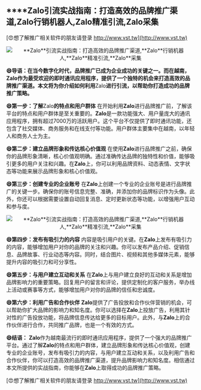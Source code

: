 ## ****Zalo**引流实战指南：打造高效的品牌推广渠道,**Zalo**行销机器人,**Zalo**精准引流,**Zalo**采集**

[😍想了解推广相关软件的朋友请登录 http://www.vst.tw](http://www.vst.tw)

 <center><img src="https://vst.tw/MP4/tuiguang/png/1.png" alt="**Zalo**引流实战指南：打造高效的品牌推广渠道,**Zalo**行销机器人,**Zalo**精准引流,**Zalo**采集"></center>

**😄导语：在当今数字化时代，品牌推广已成为企业成功的关键之一。而在越南，**Zalo**作为最受欢迎的即时通讯应用程序，提供了一个独特的机会来打造高效的品牌推广渠道。本文将为你介绍如何利用**Zalo**进行引流，以帮助你打造成功的品牌推广策略。**

**😄第一步：了解**Zalo**的特点和用户群体**
在开始利用**Zalo**进行品牌推广前，了解该平台的特点和用户群体是至关重要的。**Zalo**是一款功能强大、用户量庞大的通讯应用程序，拥有超过7000万的活跃用户。这个平台不仅提供了即时通讯功能，还包含了社交媒体、商务服务和在线支付等功能。用户群体主要集中在越南，以年轻人和商务人士为主。

**😄第二步：建立品牌形象和传达核心价值观**
在使用**Zalo**进行品牌推广之前，确保你的品牌形象清晰，核心价值观明确。通过准确传达品牌的独特性和价值，能够吸引更多的用户关注和兴趣。在**Zalo**上，你可以利用品牌资料、动态表情、文字状态等功能来展示品牌形象和核心价值观。

**😄第三步：创建专业的企业账号**
在**Zalo**上创建一个专业的企业账号是进行品牌推广的关键一步。确保你的账号信息完整、准确，并添加你的品牌标识作为头像。此外，你还可以根据需要设置自动回复消息、定时更新状态等功能，以增强用户互动和参与度。

 <center><img src="https://vst.tw/MP4/tuiguang/png/0.png" alt="**Zalo**引流实战指南：打造高效的品牌推广渠道,**Zalo**行销机器人,**Zalo**精准引流,**Zalo**采集"></center>

**😄第四步：发布有吸引力的内容**
内容是吸引用户的关键。在**Zalo**上发布有吸引力的内容，能够增加用户对你的品牌的关注和兴趣。你可以发布产品介绍、促销信息、品牌故事、行业动态等内容。同时，结合图片、视频和其他多媒体元素，能够提升内容的吸引力和可分享性。

**😄第五步：与用户建立互动和关系**
在**Zalo**上与用户建立良好的互动和关系是增加品牌影响力的重要策略。回复用户的留言和评论，提供定制化的客户服务，举办线上活动或赛事等方式，能够增加用户对你的品牌的信任和忠诚度。

**😄第六步：利用广告和合作伙伴**
**Zalo**提供了广告投放和合作伙伴营销的机会，可以帮助你扩大品牌的影响力和知名度。你可以选择在**Zalo**上投放广告，利用其针对性的广告投放功能，将品牌信息传达给更多的目标用户。此外，与**Zalo**上的合作伙伴进行合作，共同推广品牌，也是一个有效的方式。

**😄结语：**
**Zalo**作为越南最流行的即时通讯应用程序，提供了一个强大的品牌推广平台。通过了解**Zalo**的特点和用户群体，建立品牌形象和传达核心价值观，创建专业的企业账号，发布有吸引力的内容，与用户建立互动和关系，以及利用广告和合作伙伴，你可以打造高效的品牌推广渠道，提升品牌影响力和知名度。相信通过本文所提供的实战指南，你能够在**Zalo**上取得成功的品牌推广策略。

[😍想了解推广相关软件的朋友请登录 http://www.vst.tw](http://www.vst.tw)




